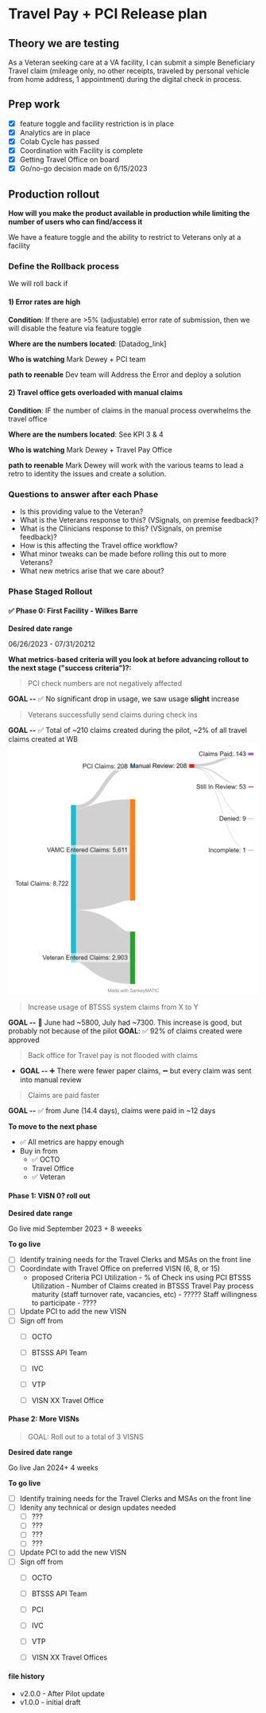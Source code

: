 # Travel Pay + PCI Release plan 

## Theory we are testing

As a Veteran seeking care at a VA facility, I can submit a simple Beneficiary Travel claim (mileage only, no other receipts, traveled by personal vehicle from home address, 1 appointment) during the digital check in process. 

## Prep work 

- [x] feature toggle and facility restriction is in place
- [x] Analytics are in place 
- [x] Colab Cycle has passed 
- [x] Coordination with Facility is complete
- [x] Getting Travel Office on board
- [x] Go/no-go decision made on 6/15/2023

## Production rollout

**How will you make the product available in production while limiting the number of users who can find/access it**

We have a feature toggle and the ability to restrict to Veterans only at a facility


### Define the Rollback process

We will roll back if 

#### 1) Error rates are high

**Condition**: If there are >5% (adjustable) error rate of submission, then we will disable the feature via feature toggle 

**Where are the numbers located**: [Datadog_link]

**Who is watching** Mark Dewey + PCI team 

**path to reenable** Dev team will Address the Error and deploy a solution


#### 2) Travel office gets overloaded with manual claims

**Condition**: IF the number of claims in the manual process overwhelms the travel office

**Where are the numbers located**: See KPI 3 & 4

**Who is watching** Mark Dewey + Travel Pay Office

**path to reenable** Mark Dewey will work with the various teams to lead a retro to identity the issues and create a solution. 


### Questions to answer after each Phase

- Is this providing value to the Veteran?
- What is the Veterans response to this? (VSignals, on premise feedback)? 
- What is the Clinicians response to this? (VSignals, on premise feedback)? 
- How is this affecting the Travel office workflow?
- What minor tweaks can be made before rolling this out to more Veterans?
- What new metrics arise that we care about? 

### Phase Staged Rollout 

#### ✅ Phase 0: First Facility  - Wilkes Barre

**Desired date range** 

06/26/2023 - 07/31/20212

**What metrics-based criteria will you look at before advancing rollout to the next stage ("success criteria")?:**

> PCI check numbers are not negatively affected

**GOAL --** ✅ No significant drop in usage, we saw usage **slight** increase

> Veterans successfully send claims during check ins

**GOAL --** ✅ Total of ~210 claims created during the pilot, ~2% of all travel claims created at WB
![total pilot claims](./assets/grand%20btsss%20total.png)


> Increase usage of BTSSS system claims from X to Y

**GOAL --** 🔵 June had ~5800, July had ~7300. This increase is good, but probably not because of the pilot
**GOAL**: ✅ 92% of claims created were approved 

> Back office for Travel pay is not flooded with claims

- **GOAL --** ➕ There were fewer paper claims, ➖ but every claim was sent into manual review  

> Claims are paid faster 

**GOAL --** ✅ from June (14.4 days), claims were paid in ~12 days


**To move to the next phase** 

- ✅ All metrics are happy enough
- Buy in from 
  - ✅ OCTO 
  - Travel Office
  - ✅ Veteran


#### Phase 1: VISN 0? roll out

**Desired date range** 

Go live mid September 2023 + 8 weeeks

**To go live** 

- [ ] Identify training needs for the Travel Clerks and MSAs on the front line
- [ ] Coordindate with Travel Office on preferred VISN (6, 8, or 15) 
  - proposed Criteria
      PCI Utilization - % of Check ins using PCI
      BTSSS Utilization - Number of Claims created in BTSSS
      Travel Pay process maturity (staff turnover rate, vacancies, etc) - ?????
      Staff willingness to participate - ????
- [ ] Update PCI to add the new VISN
- [ ] Sign off from 
  - [ ] OCTO
  - [ ] BTSSS API Team
  - [ ] IVC
  - [ ] VTP 
  - [ ] VISN XX Travel Office


#### Phase 2: More VISNs 

> GOAL: Roll out to a total of 3 VISNS

**Desired date range** 

Go live Jan 2024+ 4 weeks

**To go live** 

- [ ] Identify training needs for the Travel Clerks and MSAs on the front line
- [ ] Idenity any technical or design updates needed
  -  [ ] ???
  -  [ ] ???
  -  [ ] ???
  -  [ ] ???
- [ ] Update PCI to add the new VISN
- [ ] Sign off from 
  - [ ] OCTO
  - [ ] BTSSS API Team
  - [ ] PCI
  - [ ] IVC
  - [ ] VTP 
  - [ ] VISN XX Travel Offices




#### file history

- v2.0.0 - After Pilot update
- v1.0.0 - initial draft
